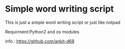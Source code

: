 # Simple word writing script
This is just a simple word writing script or just like notpad
               
Requirment:Python2 and os modules

info : https://github.com/ankit-d68


